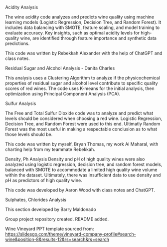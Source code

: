 Acidity Analysis

The wine acidity code analyzes and predicts wine quality using machine learning models (Logistic Regression, Decision Tree, and Random Forest). It includes data balancing with SMOTE, feature scaling, and model training to evaluate accuracy. Key insights, such as optimal acidity levels for high-quality wine, are identified through feature importance and synthetic data predictions.

This code was written by Rebekkah Alexander with the help of ChatGPT and class notes.



Residual Sugar and Alcohol Analysis - Danita Charles

This analysis uses a Clustering Algorithm to analyze if the physicochemical properties of residual sugar and alcohol level contribute to specific quality scores of red wines. The code uses K-means for the initial analysis, then optimization using Principal Component Analysis (PCA). 

Sulfur Analysis

The Free and Total Sulfur Dioxide code was to analyze and predict what levels should be considered when choosing a red wine. Logistic Regression, Decision Tree, and Random Forest were used to this end. Ultimatly Random Forest was the most useful in making a respectable conclusion as to what those levels should be.

This code was written by myself, Bryan Thomas, my work Ai Maharal, with charting help from my teammate Rebekkah.


Density, Ph Analysis
Density and pH of high quality wines were also analyzed using logistic regression, decision tree, and random forest models, balanced with SMOTE to accommodate a limited high quality wine volume within the dataset. Ultimately, there was insufficient data to use density and pH as predictors of high quality wine.

This code was developed by Aaron Wood with class notes and ChatGPT.


Sulphates, Chlorides Analysis

This section developed by Barry Maldonado


Group project repository created. README added.

Wine Vineyard PPT template sourced from: https://slidesgo.com/theme/vineyard-company-profile#search-wine&position-8&results-12&rs=search&rs=search
